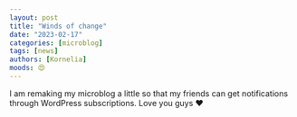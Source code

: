 ```yaml
---
layout: post
title: "Winds of change" 
date: "2023-02-17"
categories: [microblog]
tags: [news] 
authors: [Kornelia]
moods: 😍
---
```

I am remaking my microblog a little so that my friends can get notifications through WordPress subscriptions. Love you guys ♥